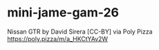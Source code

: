 # mini-jame-gam-26

Nissan GTR by David Sirera [CC-BY] via Poly Pizza
https://poly.pizza/m/a_HKCtYAv2W
